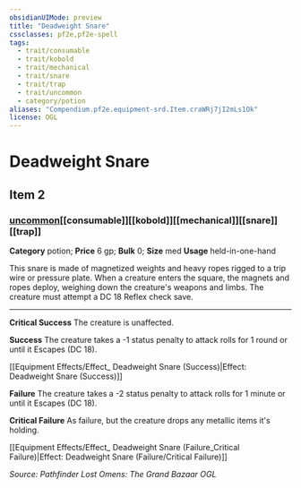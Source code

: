 ```yaml
---
obsidianUIMode: preview
title: "Deadweight Snare"
cssclasses: pf2e,pf2e-spell
tags:
  - trait/consumable
  - trait/kobold
  - trait/mechanical
  - trait/snare
  - trait/trap
  - trait/uncommon
  - category/potion
aliases: "Compendium.pf2e.equipment-srd.Item.craWRj7jI2mLs1Ok"
license: OGL
---
```

# Deadweight Snare
## Item 2
### [uncommon](uncommon "Uncommon Rarity Trait")[[consumable]][[kobold]][[mechanical]][[snare]][[trap]]

**Category** potion; 
**Price** 6 gp; 
**Bulk** 0; **Size** med
**Usage** held-in-one-hand

This snare is made of magnetized weights and heavy ropes rigged to a trip wire or pressure plate. When a creature enters the square, the magnets and ropes deploy, weighing down the creature's weapons and limbs. The creature must attempt a DC 18 Reflex check save.

* * *

**Critical Success** The creature is unaffected.

**Success** The creature takes a -1 status penalty to attack rolls for 1 round or until it Escapes (DC 18).

[[Equipment Effects/Effect_ Deadweight Snare (Success)|Effect: Deadweight Snare (Success)]]

**Failure** The creature takes a -2 status penalty to attack rolls for 1 minute or until it Escapes (DC 18).

**Critical Failure** As failure, but the creature drops any metallic items it's holding.

[[Equipment Effects/Effect_ Deadweight Snare (Failure_Critical Failure)|Effect: Deadweight Snare (Failure/Critical Failure)]]

*Source: Pathfinder Lost Omens: The Grand Bazaar*
*OGL*